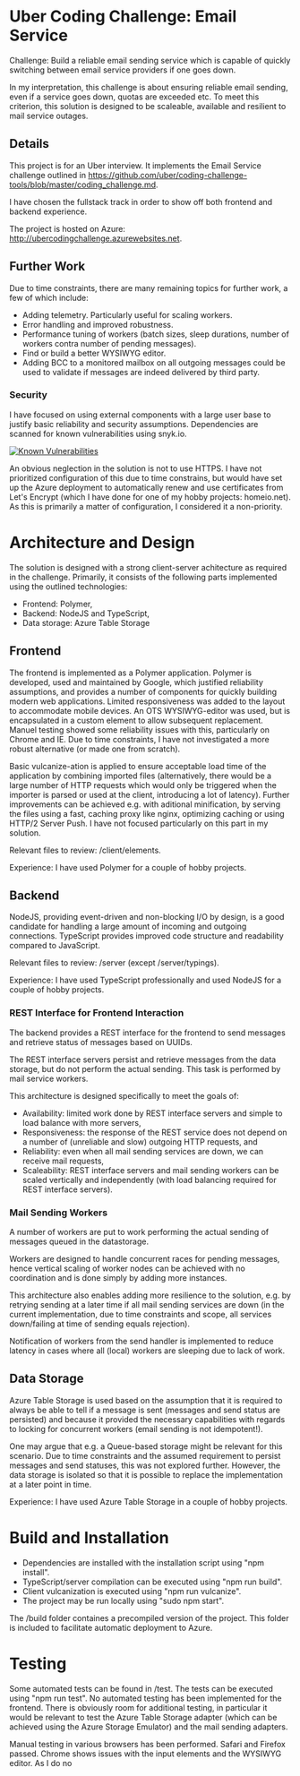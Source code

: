 # Uber Coding Challenge: Email Service
Challenge: Build a reliable email sending service which is capable of quickly switching between email service providers if one goes down.

In my interpretation, this challenge is about ensuring reliable email sending, even if a service goes down, quotas are exceeded etc. To meet this criterion, this solution is designed to be scaleable, available and resilient to mail service outages.

## Details
This project is for an Uber interview. It implements the Email Service challenge outlined in https://github.com/uber/coding-challenge-tools/blob/master/coding_challenge.md.

I have chosen the fullstack track in order to show off both frontend and backend experience.

The project is hosted on Azure: http://ubercodingchallenge.azurewebsites.net.

## Further Work
Due to time constraints, there are many remaining topics for further work, a few of which include:

- Adding telemetry. Particularly useful for scaling workers.
- Error handling and improved robustness.
- Performance tuning of workers (batch sizes, sleep durations, number of workers contra number of pending messages).
- Find or build a better WYSIWYG editor.
- Adding BCC to a monitored mailbox on all outgoing messages could be used to validate if messages are indeed delivered by third party.

### Security
I have focused on using external components with a large user base to justify basic reliability and security assumptions. Dependencies are scanned for known vulnerabilities using snyk.io.

[![Known Vulnerabilities](https://snyk.io/test/github/mathiasgs/uber-coding-challenge/badge.svg)](https://snyk.io/test/github/mathiasgs/uber-coding-challenge)

An obvious neglection in the solution is not to use HTTPS. I have not prioritized configuration of this due to time constrains, but would have set up the Azure deployment to automatically renew and use certificates from Let's Encrypt (which I have done for one of my hobby projects: homeio.net). As this is primarily a matter of configuration, I considered it a non-priority.

# Architecture and Design
The solution is designed with a strong client-server achitecture as required in the challenge. Primarily, it consists of the following parts implemented using the outlined technologies:

- Frontend: Polymer,
- Backend: NodeJS and TypeScript,
- Data storage: Azure Table Storage

## Frontend
The frontend is implemented as a Polymer application. Polymer is developed, used and maintained by Google, which justified reliability assumptions, and provides a number of components for quickly building modern web applications.
Limited responsiveness was added to the layout to accommodate mobile devices.
An OTS WYSIWYG-editor was used, but is encapsulated in a custom element to allow subsequent replacement. Manuel testing showed some reliability issues with this, particularly on Chrome and IE. Due to time constraints, I have not investigated a more robust alternative (or made one from scratch).

Basic vulcanize-ation is applied to ensure acceptable load time of the application by combining imported files (alternatively, there would be a large number of HTTP requests which would only be triggered when the importer is parsed or used at the client, introducing a lot of latency). Further improvements can be achieved e.g. with aditional minification, by serving the files using a fast, caching proxy like nginx, optimizing caching or using HTTP/2 Server Push. I have not focused particularly on this part in my solution.

Relevant files to review: /client/elements.

Experience: I have used Polymer for a couple of hobby projects.

## Backend
NodeJS, providing event-driven and non-blocking I/O by design, is a good candidate for handling a large amount of incoming and outgoing connections. 
TypeScript provides improved code structure and readability compared to JavaScript.

Relevant files to review: /server (except /server/typings).

Experience: I have used TypeScript professionally and used NodeJS for a couple of hobby projects.

### REST Interface for Frontend Interaction
The backend provides a REST interface for the frontend to send messages and retrieve status of messages based on UUIDs.

The REST interface servers persist and retrieve messages from the data storage, but do not perform the actual sending. This task is performed by mail service workers.

This architecture is designed specifically to meet the goals of:
- Availability: limited work done by REST interface servers and simple to load balance with more servers,
- Responsiveness: the response of the REST service does not depend on a number of (unreliable and slow) outgoing HTTP requests, and 
- Reliability: even when all mail sending services are down, we can receive mail requests, 
- Scaleability: REST interface servers and mail sending workers can be scaled vertically and independently (with load balancing required for REST interface servers).

### Mail Sending Workers
A number of workers are put to work performing the actual sending of messages queued in the datastorage.

Workers are designed to handle concurrent races for pending messages, hence vertical scaling of worker nodes can be achieved with no coordination and is done simply by adding more instances.

This architecture also enables adding more resilience to the solution, e.g. by retrying sending at a later time if all mail sending services are down (in the current implementation, due to time constraints and scope, all services down/failing at time of sending equals rejection).

Notification of workers from the send handler is implemented to reduce latency in cases where all (local) workers are sleeping due to lack of work.

## Data Storage
Azure Table Storage is used based on the assumption that it is required to always be able to tell if a message is sent (messages and send status are persisted) and because it provided the necessary capabilities with regards to locking for concurrent workers (email sending is not idempotent!).

One may argue that e.g. a Queue-based storage might be relevant for this scenario. Due to time constraints and the assumed requirement to persist messages and send statuses, this was not explored further. However, the data storage is isolated so that it is possible to replace the implementation at a later point in time.

Experience: I have used Azure Table Storage in a couple of hobby projects.

# Build and Installation
- Dependencies are installed with the installation script using "npm install".
- TypeScript/server compilation can be executed using "npm run build".
- Client vulcanization is executed using "npm run vulcanize".
- The project may be run locally using "sudo npm start".

The /build folder containes a precompiled version of the project. This folder is included to facilitate automatic deployment to Azure.

# Testing
Some automated tests can be found in /test. The tests can be executed using "npm run test". No automated testing has been implemented for the frontend. There is obviously room for additional testing, in particular it would be relevant to test the Azure Table Storage adapter (which can be achieved using the Azure Storage Emulator) and the mail sending adapters.

Manual testing in various browsers has been performed. Safari and Firefox passed. Chrome shows issues with the input elements and the WYSIWYG editor. As I do no 